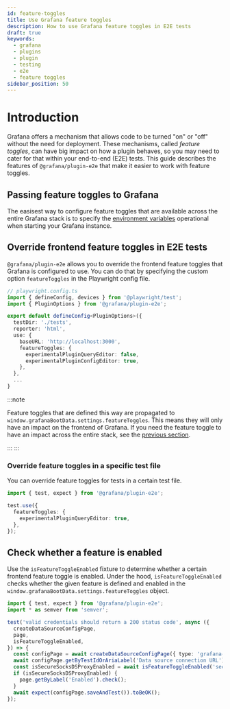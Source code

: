 ```yaml
---
id: feature-toggles
title: Use Grafana feature toggles
description: How to use Grafana feature toggles in E2E tests
draft: true
keywords:
  - grafana
  - plugins
  - plugin
  - testing
  - e2e
  - feature toggles
sidebar_position: 50
---
```


# Introduction

Grafana offers a mechanism that allows code to be turned "on" or "off" without the need for deployment. These mechanisms, called _feature toggles_, can have big impact on how a plugin behaves, so you may need to cater for that within your end-to-end (E2E) tests. This guide describes the features of `@grafana/plugin-e2e` that make it easier to work with feature toggles.

## Passing feature toggles to Grafana

The easisest way to configure feature toggles that are available across the entire Grafana stack is to specify the [environment variables](https://grafana.com/docs/grafana/latest/setup-grafana/configure-grafana/#override-configuration-with-environment-variables) operational when starting your Grafana instance.

## Override frontend feature toggles in E2E tests

`@grafana/plugin-e2e` allows you to override the frontend feature toggles that Grafana is configured to use. You can do that by specifying the custom option `featureToggles` in the Playwright config file.

```typescript
// playwright.config.ts
import { defineConfig, devices } from '@playwright/test';
import { PluginOptions } from '@grafana/plugin-e2e';

export default defineConfig<PluginOptions>({
  testDir: './tests',
  reporter: 'html',
  use: {
    baseURL: 'http://localhost:3000',
    featureToggles: {
      experimentalPluginQueryEditor: false,
      experimentalPluginConfigEditor: true,
    },
  },
  ...
}
```

:::note

Feature toggles that are defined this way are propagated to `window.grafanaBootData.settings.featureToggles`. This means they will only have an impact on the frontend of Grafana. If you need the feature toggle to have an impact across the entire stack, see the [previous section](#passing-feature-toggles-to-grafana).

:::
:::

### Override feature toggles in a specific test file

You can override feature toggles for tests in a certain test file.

```typescript
import { test, expect } from '@grafana/plugin-e2e';

test.use({
  featureToggles: {
    experimentalPluginQueryEditor: true,
  },
});
```

## Check whether a feature is enabled

Use the `isFeatureToggleEnabled` fixture to determine whether a certain frontend feature toggle is enabled. Under the hood, `isFeatureToggleEnabled` checks whether the given feature is defined and enabled in the `window.grafanaBootData.settings.featureToggles` object.

```typescript
import { test, expect } from '@grafana/plugin-e2e';
import * as semver from 'semver';

test('valid credentials should return a 200 status code', async ({
  createDataSourceConfigPage,
  page,
  isFeatureToggleEnabled,
}) => {
  const configPage = await createDataSourceConfigPage({ type: 'grafana-snowflake-datasource' });
  await configPage.getByTestIdOrAriaLabel('Data source connection URL').fill('http://localhost:9090');
  const isSecureSocksDSProxyEnabled = await isFeatureToggleEnabled('secureSocksDSProxyEnabled');
  if (isSecureSocksDSProxyEnabled) {
    page.getByLabel('Enabled').check();
  }
  await expect(configPage.saveAndTest()).toBeOK();
});
```
